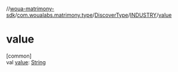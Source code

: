 //[woua-matrimony-sdk](../../../../index.md)/[com.woualabs.matrimony.type](../../index.md)/[DiscoverType](../index.md)/[INDUSTRY](index.md)/[value](value.md)

# value

[common]\
val [value](value.md): [String](https://kotlinlang.org/api/latest/jvm/stdlib/kotlin/-string/index.html)
